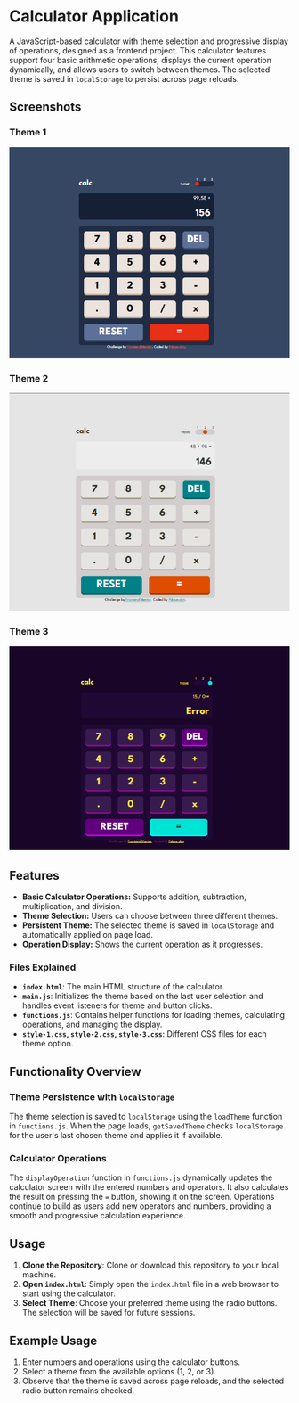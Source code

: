 # Calculator Application

A JavaScript-based calculator with theme selection and progressive display of operations, designed as a frontend project. This calculator features support four basic arithmetic operations, displays the current operation dynamically, and allows users to switch between themes. The selected theme is saved in `localStorage` to persist across page reloads.

## Screenshots

### Theme 1

![Calculator Theme 1](screenshots/Theme-1.png "Calculator Theme 1")

### Theme 2

![Calculator Theme 2](screenshots/Theme-2.png "Calculator Theme 2")

### Theme 3

![Calculator Theme 3](screenshots/Theme-3.png "Calculator Theme 3")

## Features

- **Basic Calculator Operations:** Supports addition, subtraction, multiplication, and division.
- **Theme Selection:** Users can choose between three different themes.
- **Persistent Theme:** The selected theme is saved in `localStorage` and automatically applied on page load.
- **Operation Display:** Shows the current operation as it progresses.

### Files Explained

- **`index.html`**: The main HTML structure of the calculator.
- **`main.js`**: Initializes the theme based on the last user selection and handles event listeners for theme and button clicks.
- **`functions.js`**: Contains helper functions for loading themes, calculating operations, and managing the display.
- **`style-1.css`, `style-2.css`, `style-3.css`**: Different CSS files for each theme option.

## Functionality Overview

### Theme Persistence with `localStorage`

The theme selection is saved to `localStorage` using the `loadTheme` function in `functions.js`. When the page loads, `getSavedTheme` checks `localStorage` for the user's last chosen theme and applies it if available.

### Calculator Operations

The `displayOperation` function in `functions.js` dynamically updates the calculator screen with the entered numbers and operators. It also calculates the result on pressing the `=` button, showing it on the screen. Operations continue to build as users add new operators and numbers, providing a smooth and progressive calculation experience.

## Usage

1. **Clone the Repository**: Clone or download this repository to your local machine.
2. **Open `index.html`**: Simply open the `index.html` file in a web browser to start using the calculator.
3. **Select Theme**: Choose your preferred theme using the radio buttons. The selection will be saved for future sessions.

## Example Usage

1. Enter numbers and operations using the calculator buttons.
2. Select a theme from the available options (1, 2, or 3).
3. Observe that the theme is saved across page reloads, and the selected radio button remains checked.
